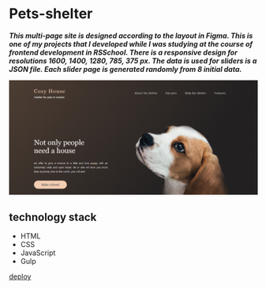 # Pets-shelter

***This multi-page site is designed according to the layout in Figma. 
This is one of my projects that I developed while I was studying at the course of frontend development in RSSchool.
There is a responsive design for resolutions 1600, 1400, 1280, 785, 375 px.
The data is used for sliders is a JSON file. Each slider page is generated randomly from 8 initial data.***

![main image](src/assets/images/shelter.png)

## technology stack
+ HTML
+ CSS
+ JavaScript
+ Gulp
 
[deploy](https://pets-shelter.netlify.app/)
